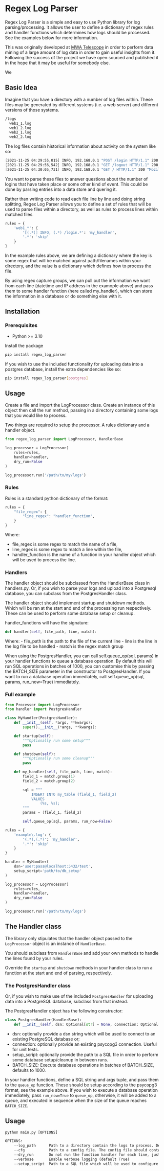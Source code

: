 # Regex Log Parser
Regex Log Parser is a simple and easy to use Python library for log parsing/processing. It allows the user to define a dictionary of regex rules and handler functions which determines how logs should be processed. See the examples below for more information.

This was originally developed at [MWA Telescope](https://mwatelescope.org) in order to perform data mining of a large amount of log data in order to gain useful insights from it. Following the success of the project we have open sourced and published it in the hope that it may be useful for somebody else.

We 

## Basic Idea

Imagine that you have a directory with a number of log files within. These files may be generated by different systems (i.e. a web server) and different versions of those systems.
```bash
/logs
  web1_1.log
  web1_2.log
  web2_1.log
  web2_2.log
```

The log files contain historical information about activity on the system like so:
```bash
[2021-11-25 04:29:55,015] INFO, 192.168.0.1 "POST /login HTTP/1.1" 200 "Mozilla/5.0 (Macintosh; Intel Mac OS X 10_15_7) AppleWebKit/537.36 (KHTML, like Gecko) Chrome/96.0.4664.55 Safari/537.36"
[2021-11-25 04:29:56,542] INFO, 192.168.0.1 "GET /logout HTTP/1.1" 200 "Mozilla/5.0 (Macintosh; Intel Mac OS X 10_15_7) AppleWebKit/537.36 (KHTML, like Gecko) Chrome/96.0.4664.55 Safari/537.36"
[2021-11-25 04:30:05,731] INFO, 192.168.0.1 "GET / HTTP/1.1" 200 "Mozilla/5.0 (Macintosh; Intel Mac OS X 10_15_7) AppleWebKit/537.36 (KHTML, like Gecko) Chrome/96.0.4664.55 Safari/537.36"
```

You want to parse these files to answer questions about the number of logins that have taken place or some other kind of event. This could be done by parsing entries into a data store and quering it.

Rather than writing code to read each file line by line and doing string splitting, Regex Log Parser allows you to define a set of rules that will be used to parse files within a directory, as well as rules to process lines within matched files.

```python
rules = {
    'web1_*': {
        '[(.*)] INFO, (.*) /login.*': 'my_handler',
        '.*': 'skip'
    }
}
```

In the example rules above, we are defining a dictionary where the key is some regex that will be matched against path/filenames within your directory, and the value is a dictionary which defines how to process the file.

By using regex capture groups, we can pull out the information we want from each line (datetime and IP address in the examople above) and pass them to some handler function (here called my_handler), which can store the information in a database or do something else with it.

## Installation
### Prerequisites
- Python >= 3.10

Install the package
```bash
pip install regex_log_parser
```

If you wish to use the included functionality for uploading data into a postgres database, install the extra dependencies like so:
```bash
pip install regex_log_parser[postgres]
```

## Usage
Create a file and import the LogProcessor class. Create an instance of this object then call the run method, passing in a directory containing some logs that you would like to process.

Two things are required to setup the processor. A rules dictionary and a handler object.

```python
from regex_log_parser import LogProcessor, HandlerBase

log_processor = LogProcessor(
    rules=rules,
    handler=handler,
    dry_run=False
)

log_processor.run('/path/to/my/logs')
```

### Rules
Rules is a standard python dictionary of the format:

```python
rules = {
    "file_regex": {
        "line_regex": "handler_function",
    }
}
```

Where:
- file_regex is some regex to match the name of a file,
- line_regex is some regex to match a line within the file,
- handler_function is the name of a function in your handler object which will be used to process the line.

### Handlers
The handler object should be subclassed from the HandlerBase class in handlers.py. Or, if you wish to parse your logs and upload into a Postgresql database, you can subclass from the PostgresHandler class.

The handler object should implement startup and shutdown methods. Which will be ran at the start and end of the processing run respectively. These can be used to perform some database setup or cleanup.

handler_functions will have the signature:

```python
def handler(self, file_path, line, match):
```

Where:
    - file_path is the path to the file of the current line
    - line is the line in the log file to be handled
    - match is the regex match group

When using the PostgresHandler, you can call self.queue_op(sql, params) in your handler functions to queue a database operation. By default this will run SQL operations in batches of 1000, you can customise this by passing the BATCH_SIZE parameter in the constructor to PostgresHandler. If you want to run a database operation immediately, call self.queue_op(sql, params, run_now=True) immediately.

### Full example
```python
from Processor import LogProcessor
from handler import PostgresHandler

class MyHandler(PostgresHandler):
    def __init__(self, *args, **kwargs):
        super().__init__(*args, **kwargs):

    def startup(self):
        """Optionally run some setup"""
        pass

    def shutdown(self):
        """Optionally run some cleanup"""
        pass

    def my_handler(self, file_path, line, match):
        field_1 = match.group(1)
        field_2 = match.group(2)

        sql = """
            INSERT INTO my_table (field_1, field_2)
            VALUES
                (%s, %s);
        """
        params = (field_1, field_2)

        self.queue_op(sql, params, run_now=False)

rules = {
    'example\.log': {
        '(.*),(.*)': 'my_handler',
        '.*': 'skip'
    }
}

handler = MyHandler(
    dsn='user:pass@localhost:5432/test',
    setup_script='path/to/db_setup'
)

log_processor = LogProcessor(
    rules=rules,
    handler=handler,
    dry_run=False
)

log_processor.run('/path/to/my/logs')
```

## The Handler class
The library only stipulates that the handler object passed to the `LogProcessor` object is an instance of `HandlerBase`.

You should subclass from `HandlerBase` and add your own methods to handle the lines found by your rules.

Override the `startup` and `shutdown` methods in your handler class to run a function at the start and end of parsing, respectively.

### The PostgresHandler class
Or, if you wish to make use of the included `PostgresHandler` for uploading data into a PostgreSQL database, subclass from that instead.

The PostgresHandler object has the following constructor:
```python
class PostgresHandler(HandlerBase):
    def __init__(self, dsn: Optional[str] = None, connection: Optional[Connection] = None, setup_script: Optional[str] = None, BATCH_SIZE: int = 1000):
```
- dsn: optionally provide a dsn string which will be used to connect to an existing PostgreSQL database or;
- connection: optionally provide an existing psycopg3 connection. Useful for unit tests.
- setup_script: optionally provide the path to a SQL file in order to perform some database setup/cleanup in between runs.
- BATCH_SIZE: Execute database operations in batches of BATCH_SIZE, defaults to 1000.

In your handler functions, define a SQL string and args tuple, and pass them to the `queue_op` function. These should be setup according to the psycopg3 format, see the example above. If you wish to execute a database operation immediately, pass `run_now=True` to `queue_op`, otherwise, it will be added to a queue, and executed in sequence when the size of the queue reaches `BATCH_SIZE`.


## Usage
```txt
python main.py [OPTIONS]

OPTIONS:
    --log_path      Path to a directory contain the logs to process. Defaults to ../logs
    --cfg           Path to a config file. The config file should contain information about the local database. (defaults to ../cfg/config.cfg)
    --dry_run       Do not run the function handler for each line, just log it instead (default False)
    --verbose       Enable verbose logging (default True)
    --setup_script  Path to a SQL file which will be used to configure the database prior to processing. (default ../db/setup.sql)
```